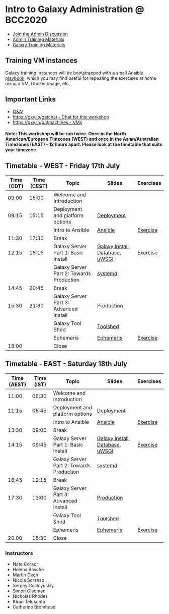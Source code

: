 # Intro to Galaxy Administration @ BCC2020

- [Join the Admin Discussion](https://gitter.im/galaxyproject/admins)
- [Admin Training Materials](https://training.galaxyproject.org/training-material/topics/admin/)
- [Galaxy Training Materials](https://training.galaxyproject.org/)

## Training VM instances

Galaxy training instances will be bootstrapped with [a small Ansible playbook](/bootstrap-instances), which you may find useful for repeating the exercises at home using a VM, Docker image, etc.

## Important Links

- [Q&A!](https://docs.google.com/document/d/1mmhZRpV4XQnMB5UoPGDw0qT8I3oF2DIEYPxvPH4tDz0/edit#)
- [https://gxy.io/gatchat - Chat for this workshop](https://gxy.io/gatchat)
- [https://gxy.io/gatmachines - VMs](https://gxy.io/gatmachines)

#### Note: This workshop will be run twice. Once in the North American/European Timzones (WEST) and once in the Asian/Australian Timezones (EAST) - 12 hours apart. Please look at the timetable that suits your timezone.

## Timetable - WEST - Friday 17th July

| **Time** (CDT) | **Time** (CEST) |  **Topic**                                | **Slides**                                                                            | **Exercises**                  |
| --------       | --------        |  ---------                                | ---------                                                                             | -----------                    |
| 09:00          | 15:00           |  Welcome and Introduction                 |                                                                                       |                                |
| 09:15          | 15:15           |  Deployment and platform options          | [Deployment][deployment-slides]                                                       |                                |
|                |                 |  Intro to Ansible                         | [Ansible][ansible-slides]                                                             | [Exercise][ansible-exercise]   |
| 11:30          | 17:30           |  Break                                    |                                                                                       |                                |
| 12:15          | 18:15           |  Galaxy Server Part 1: Basic Install      | [Galaxy Install][ansible-galaxy-slides], [Database][db-slides], [uWSGI][uwsgi-slides] | [Exercise][ansible-galaxy]     |
|                |                 |  Galaxy Server Part 2: Towards Production | [systemd][systemd-slides]                                                             |                                |
| 14:45          | 20:45           |  Break                                    |                                                                                       |                                |
| 15:30          | 21:30           |  Galaxy Server Part 3: Advanced Install   | [Production][production-slides]                                                       |                                |
|                |                 |  Galaxy Tool Shed                         | [Toolshed][toolshed-slides]                                                           |                                |
|                |                 |  Ephemeris                                | [Ephemeris][ephemeris-slides]                                                         | [Exercise][ephemeris-exercise] |
| 18:00          |                 |  Close                                    |                                                                                       |                                |

## Timetable - EAST - Saturday 18th July

| **Time** (AEST) | **Time** (IST) |  **Topic**                                | **Slides**                                                                            | **Exercises**                  |
| --------       | --------        |  ---------                                | ---------                                                                             | -----------                    |
| 11:00          | 06:30           |  Welcome and Introduction                 |                                                                                       |                                |
| 11:15          | 06:45           |  Deployment and platform options          | [Deployment][deployment-slides]                                                       |                                |
|                |                 |  Intro to Ansible                         | [Ansible][ansible-slides]                                                             | [Exercise][ansible-exercise]   |
| 13:30          | 09:00           |  Break                                    |                                                                                       |                                |
| 14:15          | 09:45           |  Galaxy Server Part 1: Basic Install      | [Galaxy Install][ansible-galaxy-slides], [Database][db-slides], [uWSGI][uwsgi-slides] | [Exercise][ansible-galaxy]     |
|                |                 |  Galaxy Server Part 2: Towards Production | [systemd][systemd-slides]                                                             |                                |
| 16:45          | 12:15           |  Break                                    |                                                                                       |                                |
| 17:30          | 13:00           |  Galaxy Server Part 3: Advanced Install   | [Production][production-slides]                                                       |                                |
|                |                 |  Galaxy Tool Shed                         | [Toolshed][toolshed-slides]                                                           |                                |
|                |                 |  Ephemeris                                | [Ephemeris][ephemeris-slides]                                                         | [Exercise][ephemeris-exercise] |
| 20:00          | 15:30           |  Close                                    |                                                                                       |                                |

[deployment-slides]:     https://training.galaxyproject.org/training-material/topics/admin/slides/introduction.html
[ansible-slides]:        https://training.galaxyproject.org/training-material/topics/admin/tutorials/ansible/slides.html
[ansible-exercise]:      https://training.galaxyproject.org/training-material/topics/admin/tutorials/ansible/tutorial.html#your-first-playbook-and-first-role
[ansible-galaxy-slides]: https://training.galaxyproject.org/training-material/topics/admin/tutorials/ansible-galaxy/slides.html
[ansible-galaxy]:        https://training.galaxyproject.org/training-material/topics/admin/tutorials/ansible-galaxy/tutorial.html
[db-slides]:             https://training.galaxyproject.org/training-material/topics/admin/tutorials/database/slides.html
[production-slides]:     https://training.galaxyproject.org/training-material/topics/admin/tutorials/production/slides.html
[uwsgi-slides]:          https://training.galaxyproject.org/training-material/topics/admin/tutorials/uwsgi/slides.html
[systemd-slides]:        https://training.galaxyproject.org/training-material/topics/admin/tutorials/systemd-supervisor/slides.html
[toolshed-slides]:       https://training.galaxyproject.org/training-material/topics/admin/tutorials/toolshed/slides.html
[ephemeris-slides]:      https://training.galaxyproject.org/training-material/topics/admin/tutorials/tool-management/slides.html
[ephemeris-exercise]:    https://training.galaxyproject.org/training-material/topics/admin/tutorials/tool-management/tutorial.html

### Instructors

* Nate Coraor
* Helena Rasche
* Martin Čech
* Nicola Soranzo
* Sergey Golitsynskiy
* Simon Gladman
* Nicholas Rhodes
* Kiran Telukunta
* Catherine Bromhead
